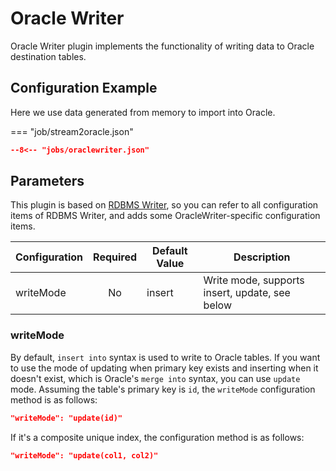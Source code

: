 # Oracle Writer

Oracle Writer plugin implements the functionality of writing data to Oracle destination tables.

## Configuration Example

Here we use data generated from memory to import into Oracle.

=== "job/stream2oracle.json"

  ```json
  --8<-- "jobs/oraclewriter.json"
  ```

## Parameters

This plugin is based on [RDBMS Writer](../rdbmswriter), so you can refer to all configuration items of RDBMS Writer, and adds some OracleWriter-specific configuration items.

| Configuration | Required | Default Value | Description                                         |
| :------------ | :------: | ------------- | --------------------------------------------------- |
| writeMode     | No       | insert        | Write mode, supports insert, update, see below     |

### writeMode

By default, `insert into` syntax is used to write to Oracle tables. If you want to use the mode of updating when primary key exists and inserting when it doesn't exist, which is Oracle's `merge into` syntax, you can use `update` mode. Assuming the table's primary key is `id`, the `writeMode` configuration method is as follows:

```json
"writeMode": "update(id)"
```

If it's a composite unique index, the configuration method is as follows:

```json
"writeMode": "update(col1, col2)"
```